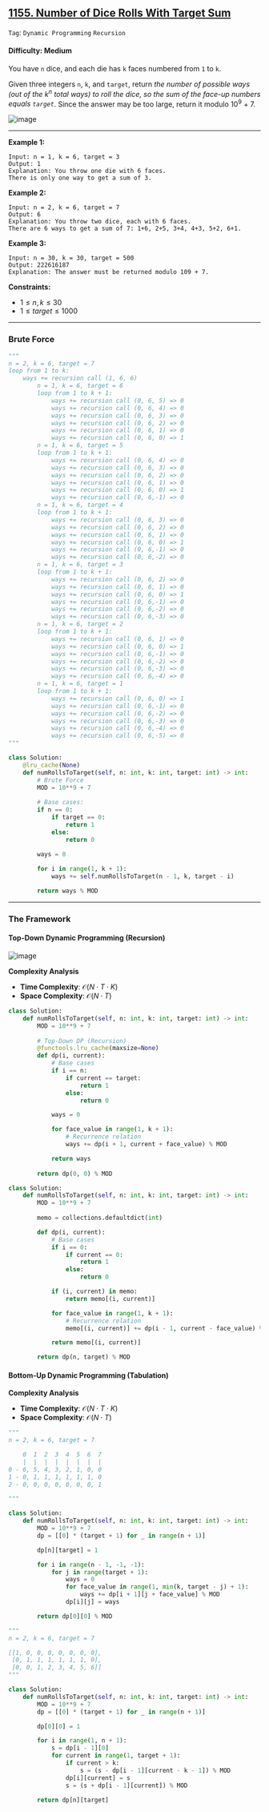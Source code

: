 ## [1155. Number of Dice Rolls With Target Sum](https://leetcode.com/problems/number-of-dice-rolls-with-target-sum/)

```Tag```: ```Dynamic Programming``` ```Recursion```

#### Difficulty: Medium

You have ```n``` dice, and each die has ```k``` faces numbered from ```1``` to ```k```.

Given three integers ```n```, ```k```, and ```target```, return _the number of possible ways (out of the k<sup>n</sup> total ways) to roll the dice, so the sum of the face-up numbers equals ```target```_. Since the answer may be too large, return it modulo 10<sup>9</sup> + 7.

![image](https://github.com/quananhle/Python/assets/35042430/14028776-579f-4bc5-88a1-57362dc17172)

---

__Example 1:__
```
Input: n = 1, k = 6, target = 3
Output: 1
Explanation: You throw one die with 6 faces.
There is only one way to get a sum of 3.
```

__Example 2:__
```
Input: n = 2, k = 6, target = 7
Output: 6
Explanation: You throw two dice, each with 6 faces.
There are 6 ways to get a sum of 7: 1+6, 2+5, 3+4, 4+3, 5+2, 6+1.
```

__Example 3:__
```
Input: n = 30, k = 30, target = 500
Output: 222616187
Explanation: The answer must be returned modulo 109 + 7.
```

__Constraints:__

- $1 \le n, k \le 30$
- $1 \le target \le 1000$

---

### Brute Force

```Python
"""
n = 2, k = 6, target = 7
loop from 1 to k:
    ways += recursion call (1, 6, 6)
        n = 1, k = 6, target = 6
        loop from 1 to k + 1:
            ways += recursion call (0, 6, 5) => 0
            ways += recursion call (0, 6, 4) => 0
            ways += recursion call (0, 6, 3) => 0
            ways += recursion call (0, 6, 2) => 0
            ways += recursion call (0, 6, 1) => 0
            ways += recursion call (0, 6, 0) => 1
        n = 1, k = 6, target = 5
        loop from 1 to k + 1:
            ways += recursion call (0, 6, 4) => 0
            ways += recursion call (0, 6, 3) => 0
            ways += recursion call (0, 6, 2) => 0
            ways += recursion call (0, 6, 1) => 0
            ways += recursion call (0, 6, 0) => 1
            ways += recursion call (0, 6,-1) => 0
        n = 1, k = 6, target = 4
        loop from 1 to k + 1:
            ways += recursion call (0, 6, 3) => 0
            ways += recursion call (0, 6, 2) => 0
            ways += recursion call (0, 6, 1) => 0
            ways += recursion call (0, 6, 0) => 1
            ways += recursion call (0, 6,-1) => 0
            ways += recursion call (0, 6,-2) => 0
        n = 1, k = 6, target = 3
        loop from 1 to k + 1:
            ways += recursion call (0, 6, 2) => 0
            ways += recursion call (0, 6, 1) => 0
            ways += recursion call (0, 6, 0) => 1
            ways += recursion call (0, 6,-1) => 0
            ways += recursion call (0, 6,-2) => 0
            ways += recursion call (0, 6,-3) => 0
        n = 1, k = 6, target = 2
        loop from 1 to k + 1:
            ways += recursion call (0, 6, 1) => 0
            ways += recursion call (0, 6, 0) => 1
            ways += recursion call (0, 6,-1) => 0
            ways += recursion call (0, 6,-2) => 0
            ways += recursion call (0, 6,-3) => 0
            ways += recursion call (0, 6,-4) => 0
        n = 1, k = 6, target = 1
        loop from 1 to k + 1:
            ways += recursion call (0, 6, 0) => 1
            ways += recursion call (0, 6,-1) => 0
            ways += recursion call (0, 6,-2) => 0
            ways += recursion call (0, 6,-3) => 0
            ways += recursion call (0, 6,-4) => 0
            ways += recursion call (0, 6,-5) => 0
"""
```

```Python
class Solution:
    @lru_cache(None)
    def numRollsToTarget(self, n: int, k: int, target: int) -> int:
        # Brute Force
        MOD = 10**9 + 7
        
        # Base cases:
        if n == 0:
            if target == 0:
                return 1
            else:
                return 0

        ways = 0
        
        for i in range(1, k + 1):
            ways += self.numRollsToTarget(n - 1, k, target - i)

        return ways % MOD
```

---

### The Framework

#### Top-Down Dynamic Programming (Recursion)

![image](https://leetcode.com/problems/number-of-dice-rolls-with-target-sum/Documents/1155/1155.svg)

__Complexity Analysis__

- __Time Complexity__: $\mathcal{O}(N \cdot T \cdot K)$
- __Space Complexity__: $\mathcal{O}(N \cdot T)$

```Python
class Solution:
    def numRollsToTarget(self, n: int, k: int, target: int) -> int:
        MOD = 10**9 + 7
        
        # Top-Down DP (Recursion)
        @functools.lru_cache(maxsize=None)
        def dp(i, current):
            # Base cases
            if i == n:
                if current == target:
                    return 1
                else:
                    return 0

            ways = 0

            for face_value in range(1, k + 1):
                # Recurrence relation
                ways += dp(i + 1, current + face_value) % MOD

            return ways
            
        return dp(0, 0) % MOD
```

```Python
class Solution:
    def numRollsToTarget(self, n: int, k: int, target: int) -> int:
        MOD = 10**9 + 7
        
        memo = collections.defaultdict(int)

        def dp(i, current):
            # Base cases
            if i == 0:
                if current == 0:
                    return 1
                else:
                    return 0

            if (i, current) in memo:
                return memo[(i, current)]

            for face_value in range(1, k + 1):
                # Recurrence relation
                memo[(i, current)] += dp(i - 1, current - face_value) % MOD

            return memo[(i, current)]

        return dp(n, target) % MOD
```

#### Bottom-Up Dynamic Programming (Tabulation)

__Complexity Analysis__

- __Time Complexity__: $\mathcal{O}(N \cdot T \cdot K)$
- __Space Complexity__: $\mathcal{O}(N \cdot T)$

```Python
"""
n = 2, k = 6, target = 7

    0  1  2  3  4  5  6  7
    |  |  |  |  |  |  |  |
0 - 6, 5, 4, 3, 2, 1, 0, 0
1 - 0, 1, 1, 1, 1, 1, 1, 0
2 - 0, 0, 0, 0, 0, 0, 0, 1

"""
```

```Python
class Solution:
    def numRollsToTarget(self, n: int, k: int, target: int) -> int:
        MOD = 10**9 + 7
        dp = [[0] * (target + 1) for _ in range(n + 1)]

        dp[n][target] = 1

        for i in range(n - 1, -1, -1):
            for j in range(target + 1):
                ways = 0
                for face_value in range(1, min(k, target - j) + 1):
                    ways += dp[i + 1][j + face_value] % MOD
                dp[i][j] = ways

        return dp[0][0] % MOD
```

```Python
"""
n = 2, k = 6, target = 7

[[1, 0, 0, 0, 0, 0, 0, 0], 
 [0, 1, 1, 1, 1, 1, 1, 0], 
 [0, 0, 1, 2, 3, 4, 5, 6]]
"""
```

```Python
class Solution:
    def numRollsToTarget(self, n: int, k: int, target: int) -> int:
        MOD = 10**9 + 7
        dp = [[0] * (target + 1) for _ in range(n + 1)]

        dp[0][0] = 1

        for i in range(1, n + 1):
            s = dp[i - 1][0]
            for current in range(1, target + 1):
                if current > k:
                    s = (s - dp[i - 1][current - k - 1]) % MOD
                dp[i][current] = s
                s = (s + dp[i - 1][current]) % MOD

        return dp[n][target]
```
